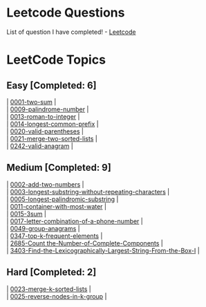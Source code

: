 # Leetcode Questions
List of question I have completed! - [Leetcode](https://leetcode.com/problemset/)

<!---LeetCode Topics Start-->
# LeetCode Topics

## Easy [Completed: 6]
| [0001-two-sum](https://leetcode.com/problems/two-sum/) | <br>
| [0009-palindrome-number](https://leetcode.com/problems/palindrome-number/description/) | <br>
| [0013-roman-to-integer](https://leetcode.com/problems/roman-to-integer/) | <br>
| [0014-longest-common-prefix](https://leetcode.com/problems/longest-common-prefix/) | <br>
| [0020-valid-parentheses](https://leetcode.com/problems/valid-parentheses/) | <br>
| [0021-merge-two-sorted-lists](https://leetcode.com/problems/merge-two-sorted-lists/) | <br>
| [0242-valid-anagram](https://leetcode.com/problems/valid-anagram/description/) | <br>

## Medium [Completed: 9]
| [0002-add-two-numbers](https://leetcode.com/problems/add-two-numbers/description/) | <br>
| [0003-longest-substring-without-repeating-characters](https://leetcode.com/problems/longest-substring-without-repeating-characters/) | <br>
| [0005-longest-palindromic-substring](https://leetcode.com/problems/longest-palindromic-substring/description/) | <br>
| [0011-container-with-most-water](https://leetcode.com/problems/container-with-most-water/description/) | <br>
| [0015-3sum](https://leetcode.com/problems/3sum/) | <br>
| [0017-letter-combination-of-a-phone-number](https://leetcode.com/problems/letter-combinations-of-a-phone-number/) | <br>
| [0049-group-anagrams](https://leetcode.com/problems/group-anagrams/description/) | <br>
| [0347-top-k-frequent-elements](https://leetcode.com/problems/top-k-frequent-elements/description/) | <br>
| [2685-Count the-Number-of-Complete-Components](https://leetcode.com/problems/count-the-number-of-complete-components/description/) | <br>
| [3403-Find-the-Lexicographically-Largest-String-From-the-Box-I](https://leetcode.com/problems/find-the-lexicographically-largest-string-from-the-box-i/) | <br>

## Hard [Completed: 2]
| [0023-merge-k-sorted-lists](https://leetcode.com/problems/merge-k-sorted-lists/) | <br>
| [0025-reverse-nodes-in-k-group](https://leetcode.com/problems/reverse-nodes-in-k-group/) | <br>

<!---LeetCode Topics End-->